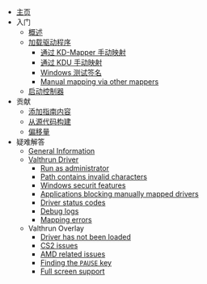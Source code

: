- [主页](/zh-cn/README.md)
- 入门
  - [概述](/zh-cn/010_getting-started/010_overview.md)
  - [加载驱动程序](/zh-cn/010_getting-started/020_driver.md)
    - [通过 KD-Mapper 手动映射](/zh-cn/010_getting-started/010_mapping-method/010_kdmapper.md)
    - [通过 KDU 手动映射](/zh-cn/010_getting-started/010_mapping-method/020_kdu.md)
    - [Windows 测试签名](/zh-cn/010_getting-started/010_mapping-method/030_test-signing.md)
    - [Manual mapping via other mappers](/zh-cn/010_getting-started/010_mapping-method/040_other-mappers.md)
  - [启动控制器](/zh-cn/010_getting-started/030_controller.md)
- 贡献
  - [添加指南内容](/zh-cn/020_contributing/wiki.md)
  - [从源代码构建](/zh-cn/020_contributing/build.md)
  - [偏移量](/zh-cn/020_contributing/offsets.md)
- 疑难解答
  - [General Information](/zh-cn/030_troubleshooting/readme.md)
  - [Valthrun Driver](/zh-cn/030_troubleshooting/kernel/000_readme.md)
    - [Run as administrator](/zh-cn/030_troubleshooting/kernel/010_run_as_administrator.md)
    - [Path contains invalid characters](/zh-cn/030_troubleshooting/kernel/020_path_invalid_characters.md)
    - [Windows securit features](/zh-cn/030_troubleshooting/kernel/030_windows_security_features.md)
    - [Applications blocking manually mapped drivers](/zh-cn/030_troubleshooting/kernel/031_driver_blocking_applications.md)
    - [Driver status codes](/zh-cn/030_troubleshooting/kernel/040_driver_status_codes.md)
    - [Debug logs](/zh-cn/030_troubleshooting/kernel/041_driver_debug_logs.md)
    - [Mapping errors](/zh-cn/030_troubleshooting/kernel/050_driver_mapper_errors.md)
  - Valthrun Overlay
    - [Driver has not been loaded](/zh-cn/030_troubleshooting/overlay/020_driver_has_not_been_loaded.md)
    - [CS2 issues](/zh-cn/030_troubleshooting/overlay/030_cs2.md)
    - [AMD related issues](/zh-cn/030_troubleshooting/overlay/040_amd_opengl.md)
    - [Finding the `PAUSE` key](/zh-cn/030_troubleshooting/overlay/050_pause_key.md)
    - [Full screen support](/zh-cn/030_troubleshooting/overlay/060_full_screen.md)